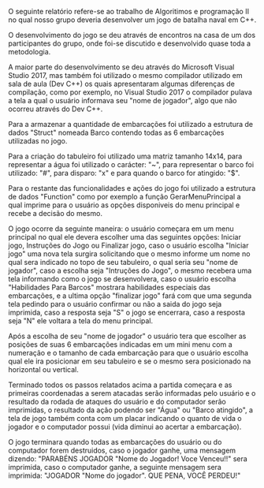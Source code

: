 O seguinte relatório refere-se ao trabalho de Algoritimos e programação II no qual nosso grupo deveria desenvolver um jogo de batalha naval em C++.

O desenvolvimento do jogo se deu através de encontros na casa de um dos participantes do grupo, onde foi-se discutido e desenvolvido quase toda a metodologia.

A maior parte do desenvolvimento se deu através do Microsoft Visual Studio 2017, mas também foi utilizado o mesmo compilador utilizado em sala de aula (Dev C++) os quais apresentaram algumas diferenças de compilação, como por exemplo, no Visual Studio 2017 o compilador pulava a tela a qual o usuário informava seu "nome de jogador", algo que não ocorreu através do Dev C++.

Para a armazenar a quantidade de embarcações foi utilizado a estrutura de dados "Struct" nomeada Barco contendo todas as 6 embarcações utilizadas no jogo.

Para a criação do tabuleiro foi utilizado uma matriz tamanho 14x14, para representar a água foi utilizado o carácter: "~", para representar o barco foi utilizado: "#", para disparo: "x" e para quando o barco for atingido: "$".

Para o restante das funcionalidades e ações do jogo foi utilizado a estrutura de dados "Function" como por exemplo a função GerarMenuPrincipal a qual imprime para o usuário as opções disponiveis do menu principal e recebe a decisão do mesmo.

O jogo ocorre da seguinte maneira: o usuário começara em um menu principal no qual ele devera escolher uma das seguintes opções: Iniciar jogo, Instruções do Jogo ou Finalizar jogo, caso o usuário escolha "Iniciar jogo" uma nova tela surgira solicitando que o mesmo informe um nome no qual sera indicado no topo de seu tabuleiro, o qual seria seu "nome de jogador", caso a escolha seja "Intruções do Jogo", o mesmo recebera uma tela informando como o jogo se desenvolvera, caso o usuário escolha "Habilidades Para Barcos" mostrara habilidades especiais das embarcações, e a ultima opção "finalizar jogo" fará com que uma segunda tela pedindo para o usuário confirmar ou não a saida do jogo seja imprimida, caso a resposta seja "S" o jogo se encerrara, caso a resposta seja "N" ele voltara a tela do menu principal.

Após a escolha de seu "nome de jogador" o usuário tera que escolher as posições de suas 6 embarcações indicadas em um mini menu com a numeração e o tamanho de cada embarcação para que o usuário escolha qual ele ira posicionar em seu tabuleiro e se o mesmo sera posicionado na horizontal ou vertical.

Terminado todos os passos relatados acima a partida começara e as primeiras coordenadas a serem atacadas serão informadas pelo usuário e o resultado da rodada de ataques do usuário e do computador serão imprimidas, o resultado da ação podendo ser "Água" ou "Barco atingido", a tela de jogo também conta com um placar indicando o quanto de vida o jogador e o computador possui (vida diminui ao acertar a embarcação).

O jogo terminara quando todas as embarcações do usuário ou do computador forem destruidos, caso o jogador ganhe, uma mensagem dizendo: "PARABÉNS JOGADOR "Nome do Jogador! Voce Venceu!!" sera imprimida, caso o computador ganhe, a seguinte mensagem sera imprimida: "JOGADOR "Nome do jogador". QUE PENA, VOCÊ PERDEU!"

